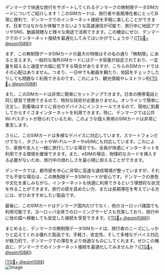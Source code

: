 デンマークで快適な旅行をサポートしてくれるデンマークの無制限データSIMカードについてご紹介します！このSIMカードは、旅行者や長期滞在者にとって非常に便利で、デンマークでのインターネット接続を手軽に楽しむことができます。日本ではなかなか体験できないような高速通信が可能で、旅行中に地図アプリやSNS、動画視聴など様々な用途で活用できます。この機会にぜひ、デンマークでのインターネット接続を最適化してみてはいかがでしょうか？([[TG💪+ @esim1088](https://t.me/s/esim1088)])

まず、この無制限データSIMカードの最大の特徴はその名の通り「無制限」にあると言えます。一般的な海外SIMカードにはデータ容量が設定されており、一定量を超えると速度が大幅に低下する場合がありますが、こちらのSIMカードではその心配はありません。つまり、一日中でも動画を観たり、地図をチェックしたりしても問題なく利用できるのです。これにより、観光情報やレストラン椼[[TG💪+ @esim1088](https://t.me/s/esim1088)] 

また、このSIMカードは非常に簡単にセットアップできます。日本の携帯電話と同じ感覚で使用できるので、特別な技術が必要ありません。オンラインで簡単に注文し、到着後はすぐに自分のデバイスにインストールできるので、現地に到着してからすぐさまインターネットを利用できます。特に、デンマークでは公共Wi-Fiスポットが限られているため、このような個人専用のSIMカードは非常に重宝します。

さらに、このSIMカードは多様なデバイスに対応しています。スマートフォンだけでなく、タブレットやWi-FiルーターやeSIMにも対応しています。これにより、家族や友人と一緒に旅行している場合でも、全員が快適にインターネットを利用できる環境を確保できます。また、eSIMの場合、物理的なカードを挿入する必要がないため、旅行中の煩わしさを最小限に抑えることができます。

デンマークでは、都市部を中心に非常に高速な通信環境が整っていますが、それでも不安な場合は、この無制限データSIMカードが安心です。デンマークの景色や文化を楽しみながら、インターネットも快適に利用できるという理想的な状況を作ることができます。旅行の質を高めたい方、または長期滞在を考えている方には、ぜひおすすめしたい製品です。

最後に、このSIMカードはデンマーク国内だけでなく、他のヨーロッパ諸国でも利用可能です。ヨーロッパ全体でのローミングサービスも充実しており、旅行中に他の国へ移動しても安定した接続を享受できます。([[TG💪+ @esim1088](https://t.me/s/esim1088)]) 

まとめると、デンマークの無制限データSIMカードは、旅行者のニーズにしっかりと応えてくれる優れた製品です。手軽さ、安定性、そして多様なデバイス対応が魅力的で、デンマークでの滞在をより快適なものにしてくれます。ぜひこの機会に、デンマークでのインターネット接続を最適化してみませんか？([[TG💪+ @esim1088](https://t.me/s/esim1088)]) 

[[TG💪+ @esim1088](https://t.me/s/esim1088)]  
![Image](https://i.postimg.cc/Y0z9fWf4/image.png)